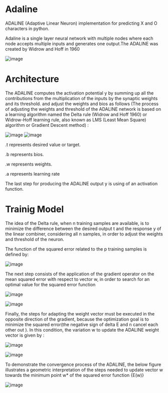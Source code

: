 # Adaline
ADALINE (Adaptive Linear Neuron) implementation for predicting X and O characters in python.

Adaline is a single layer neural network with multiple nodes where each node accepts multiple inputs and generates one output.The ADALINE was created by Widrow and Hoff in 1960

![image](https://user-images.githubusercontent.com/47561760/123557610-182c5180-d7a7-11eb-8916-aac5ff99d580.png)

# Architecture
The ADALINE computes the activation potential y by summing up all the contributions from the multiplication of the inputs by the synaptic weights and its threshold.
and adjust the weights and bios as follows (The process of adjusting the weights and threshold of the ADALINE network is based on a learning algorithm named the Delta
rule (Widrow and Hoff 1960) or Widrow-Hoff learning rule, also known as LMS (Least Mean Square) algorithm or Gradient Descent method) :  

![image](https://user-images.githubusercontent.com/47561760/123557906-c389d600-d7a8-11eb-9408-1f82ab7a079a.png)
![image](https://user-images.githubusercontent.com/47561760/123557915-d00e2e80-d7a8-11eb-9a28-a686c5957530.png)

.t represents desired value or target.

.b represents bios.

.w represents weights.

.a represents learning rate

The last step for producing the ADALINE output y is using of an activation function.

# Trainig Model

The idea of the Delta rule, when n training samples are available, is to minimize the difference between the desired output t and the response y
of the linear combiner, considering all n samples, in order to adjust the weights and threshold of the neuron.

The function of the squared error related to the p training samples is defined by:

![image](https://user-images.githubusercontent.com/47561760/123558342-ecab6600-d7aa-11eb-91da-c5e6c619d5f3.png)

The next step consists of the application of the gradient operator on the mean squared error with respect to vector w, in order to search for an optimal value for the squared error function

![image](https://user-images.githubusercontent.com/47561760/123558533-039e8800-d7ac-11eb-97e1-b26c5960266a.png)

![image](https://user-images.githubusercontent.com/47561760/123558512-e073d880-d7ab-11eb-89ea-197632fc89e4.png)

Finally, the steps for adapting the weight vector must be executed in the opposite direction of the gradient,
because the optimization goal is to minimize the squared error(the negative sign of delta E and n cancel each other out ).
In this condition, the variation w to update the ADALINE weight vector is given by :

![image](https://user-images.githubusercontent.com/47561760/123558581-48c2ba00-d7ac-11eb-859e-55453ac500bc.png)

![image](https://user-images.githubusercontent.com/47561760/123558607-71e34a80-d7ac-11eb-813e-b496aff97f2b.png)

To demonstrate the convergence process of the ADALINE, the below figure illustrates a geometric interpretation of the steps needed to update vector w
towards the minimum point w* of the squared error function {E(w)}

![image](https://user-images.githubusercontent.com/47561760/123558634-9b03db00-d7ac-11eb-8b20-118038e2b171.png)






